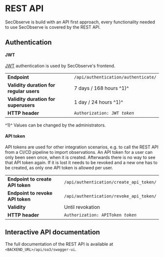 # REST API

SecObserve is build with an API first approach, every functionality needed to use SecObserve is covered by the REST API.

## Authentication

#### JWT

[JWT](https://jwt.io) authentication is used by SecObserve's frontend.

|                                         |                                     |
|-----------------------------------------|-------------------------------------|
| **Endpoint**                            | `/api/authentication/authenticate/` |
| **Validity duration for regular users** | 7 days / 168 hours  ^1)^            |
| **Validity duration for superusers**    | 1 day / 24 hours  ^1)^              |
| **HTTP header**                         | `Authorization: JWT `*`token`*      |

 ^1)^ Values can be changed by the administrators.

#### API token

API tokens are used for other integration scenarios, e.g. to call the REST API from a CI/CD pipeline to import observations. An API token for a user can only been seen once, when it is created. Afterwards there is no way to see that API token again. If it is lost it needs to be revoked and a new one has to be created, as only one API token is allowed per user.

|                                  |                                         |
|----------------------------------|-----------------------------------------|
| **Endpoint to create API token** | `/api/authentication/create_api_token/` |
| **Endpoint to revoke API token** | `/api/authentication/revoke_api_token/` |
| **Validity**                     | Until revokation                        |
| **HTTP header**                  | `Authorization: APIToken `*`token`*     |

## Interactive API documentation

The full documentation of the REST API is available at `<BACKEND_URL>/api/oa3/swagger-ui`.
